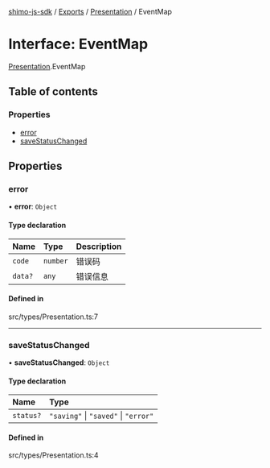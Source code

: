 [shimo-js-sdk](../README.md) / [Exports](../modules.md) / [Presentation](../modules/presentation.md) / EventMap

# Interface: EventMap

[Presentation](../modules/presentation.md).EventMap

## Table of contents

### Properties

- [error](presentation.eventmap.md#error)
- [saveStatusChanged](presentation.eventmap.md#savestatuschanged)

## Properties

### error

• **error**: `Object`

#### Type declaration

| Name | Type | Description |
| :------ | :------ | :------ |
| `code` | `number` | 错误码 |
| `data?` | `any` | 错误信息 |

#### Defined in

src/types/Presentation.ts:7

___

### saveStatusChanged

• **saveStatusChanged**: `Object`

#### Type declaration

| Name | Type |
| :------ | :------ |
| `status?` | ``"saving"`` \| ``"saved"`` \| ``"error"`` |

#### Defined in

src/types/Presentation.ts:4
